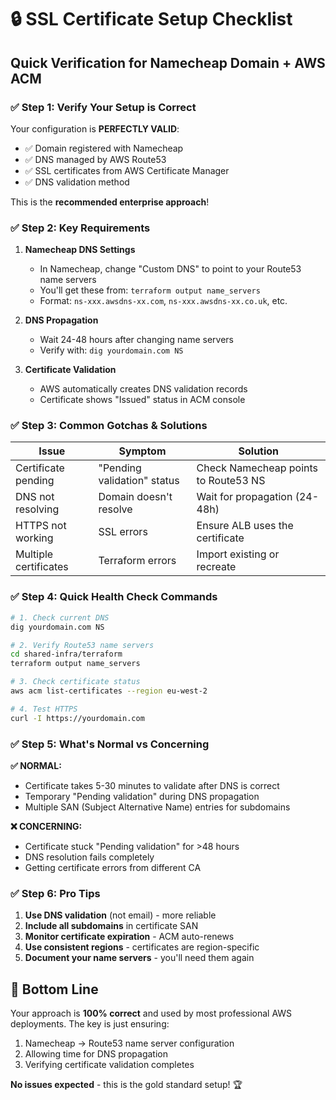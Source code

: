 # 🔒 SSL Certificate Setup Checklist

## Quick Verification for Namecheap Domain + AWS ACM

### ✅ Step 1: Verify Your Setup is Correct
Your configuration is **PERFECTLY VALID**:
- ✅ Domain registered with Namecheap
- ✅ DNS managed by AWS Route53  
- ✅ SSL certificates from AWS Certificate Manager
- ✅ DNS validation method

This is the **recommended enterprise approach**!

### ✅ Step 2: Key Requirements

1. **Namecheap DNS Settings**
   - In Namecheap, change "Custom DNS" to point to your Route53 name servers
   - You'll get these from: `terraform output name_servers`
   - Format: `ns-xxx.awsdns-xx.com`, `ns-xxx.awsdns-xx.co.uk`, etc.

2. **DNS Propagation**
   - Wait 24-48 hours after changing name servers
   - Verify with: `dig yourdomain.com NS`

3. **Certificate Validation**
   - AWS automatically creates DNS validation records
   - Certificate shows "Issued" status in ACM console

### ✅ Step 3: Common Gotchas & Solutions

| Issue | Symptom | Solution |
|-------|---------|----------|
| Certificate pending | "Pending validation" status | Check Namecheap points to Route53 NS |
| DNS not resolving | Domain doesn't resolve | Wait for propagation (24-48h) |
| HTTPS not working | SSL errors | Ensure ALB uses the certificate |
| Multiple certificates | Terraform errors | Import existing or recreate |

### ✅ Step 4: Quick Health Check Commands

```bash
# 1. Check current DNS
dig yourdomain.com NS

# 2. Verify Route53 name servers
cd shared-infra/terraform
terraform output name_servers

# 3. Check certificate status
aws acm list-certificates --region eu-west-2

# 4. Test HTTPS
curl -I https://yourdomain.com
```

### ✅ Step 5: What's Normal vs Concerning

**✅ NORMAL:**
- Certificate takes 5-30 minutes to validate after DNS is correct
- Temporary "Pending validation" during DNS propagation
- Multiple SAN (Subject Alternative Name) entries for subdomains

**❌ CONCERNING:**
- Certificate stuck "Pending validation" for >48 hours
- DNS resolution fails completely
- Getting certificate errors from different CA

### ✅ Step 6: Pro Tips

1. **Use DNS validation** (not email) - more reliable
2. **Include all subdomains** in certificate SAN
3. **Monitor certificate expiration** - ACM auto-renews
4. **Use consistent regions** - certificates are region-specific
5. **Document your name servers** - you'll need them again

## 🎯 Bottom Line

Your approach is **100% correct** and used by most professional AWS deployments. The key is just ensuring:

1. Namecheap → Route53 name server configuration
2. Allowing time for DNS propagation  
3. Verifying certificate validation completes

**No issues expected** - this is the gold standard setup! 🏆
